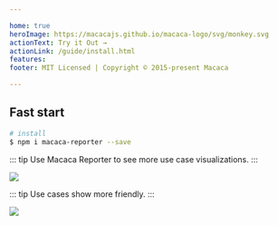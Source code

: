 ```yaml
---

home: true
heroImage: https://macacajs.github.io/macaca-logo/svg/monkey.svg
actionText: Try it Out →
actionLink: /guide/install.html
features:
footer: MIT Licensed | Copyright © 2015-present Macaca

---
```


## Fast start

```bash
# install
$ npm i macaca-reporter --save
```

::: tip
Use Macaca Reporter to see more use case visualizations.
:::

![](http://wx4.sinaimg.cn/large/6d308bd9gy1fivuatxep5j21kw13dgs6.jpg)

::: tip
Use cases show more friendly.
:::

![](http://wx3.sinaimg.cn/large/6d308bd9gy1fivtfos9r5j21kw130af7.jpg)
